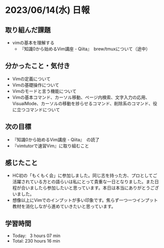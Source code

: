 # 2023/06/14(水) 日報
## 取り組んだ課題
- vimの基本を理解する
  - 『知識0から始めるVim講座 - Qiita』　brew/tmuxについて（途中）

## 分かったこと・気付き
- Vimの定義について
- Vimの基礎操作について
- Vimのモードと言う機能について
- Vimの基本コマンド、カーソル移動、ページ内検索、文字入力の応用、VisualMode、カーソルの移動を捗らせるコマンド、削除系のコマンド、役に立つコマンドについて

## 次の目標
- 『知識0から始めるVim講座 - Qiita』　の読了
- 『vimtutorで速習Vim』に取り組むこと

## 感じたこと
- HC初の「もくもく会」に参加しました。同じ志を持った方、プロとしてご活躍されている方との語らいは私にとって貴重な一日となりました。また日程が合いましたら参加したいと思っています。本日は本当にありがとうございました。
- 想像以上にVimでのインプットが多い印象です。焦らず一つ一つインプット教材を消化しながら進めていきたいと思っています。

## 学習時間
- Today:&nbsp;&nbsp; 3 hours 07 min
- Total: 230 hours 16 min
